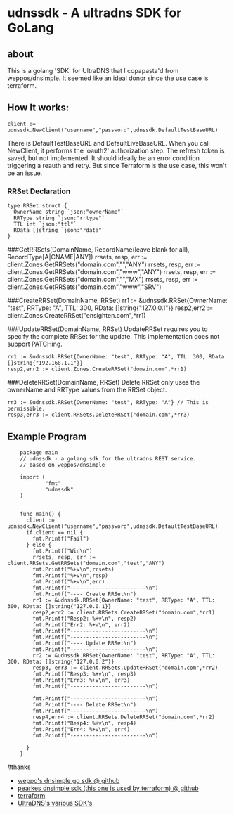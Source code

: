 # udnssdk - A ultradns SDK for GoLang
## about

This is a golang 'SDK' for UltraDNS that I copapasta'd from weppos/dnsimple.
It seemed like an ideal donor since the use case is terraform.

## How It works:
    client := udnssdk.NewClient("username","password",udnssdk.DefaultTestBaseURL)

There is DefaultTestBaseURL and DefaultLiveBaseURL.
When you call NewClient, it performs the 'oauth2' authorization step.
The refresh token is saved, but not implemented.  It should ideally be an error
condition triggering a reauth and retry.  But since Terraform is the use case, this won't be an issue.

### RRSet Declaration

    type RRSet struct {
      OwnerName string `json:"ownerName"`
      RRType string `json:"rrtype"`
      TTL int `json:"ttl"`
      RData []string `json:"rdata"`
    }

###GetRRSets(DomainName, RecordName(leave blank for all), RecordType[A|CNAME|ANY])
      rrsets, resp, err := client.Zones.GetRRSets("domain.com","","ANY")
      rrsets, resp, err := client.Zones.GetRRSets("domain.com","www","ANY")
      rrsets, resp, err := client.Zones.GetRRSets("domain.com","","MX")
      rrsets, resp, err := client.Zones.GetRRSets("domain.com","www","SRV")




###CreateRRSet(DomainName, RRSet)
      rr1 := &udnssdk.RRSet{OwnerName: "test", RRType: "A", TTL: 300, RData: []string{"127.0.0.1"}}
      resp2,err2 := client.Zones.CreateRRSet("ensighten.com",*rr1)

###UpdateRRSet(DomainName, RRSet)
UpdateRRSet requires you to specify the complete RRSet for the update.  This implementation does not support PATCHing.

    rr1 := &udnssdk.RRSet{OwnerName: "test", RRType: "A", TTL: 300, RData: []string{"192.168.1.1"}}
    resp2,err2 := client.Zones.CreateRRSet("domain.com",*rr1)

###DeleteRRSet(DomainName, RRSet)
Delete RRSet only uses the ownerName and RRType values from the RRSet object.

    rr3 := &udnssdk.RRSet{OwnerName: "test", RRType: "A"} // This is permissible.
    resp3,err3 := client.RRSets.DeleteRRSet("domain.com",*rr3)

## Example Program

        package main
        // udnssdk - a golang sdk for the ultradns REST service.
        // based on weppos/dnsimple

        import (
                "fmt"
                "udnssdk"
        )


        func main() {
          client := udnssdk.NewClient("username","password",udnssdk.DefaultTestBaseURL)
          if client == nil {
            fmt.Printf("Fail")
          } else {
            fmt.Printf("Win\n")
            rrsets, resp, err := client.RRSets.GetRRSets("domain.com","test","ANY")
            fmt.Printf("%+v\n",rrsets)
            fmt.Printf("%+v\n",resp)
            fmt.Printf("%+v\n",err)
            fmt.Printf("------------------------\n")
            fmt.Printf("---- Create RRSet\n")
            rr1 := &udnssdk.RRSet{OwnerName: "test", RRType: "A", TTL: 300, RData: []string{"127.0.0.1}}
            resp2,err2 := client.RRSets.CreateRRSet("domain.com",*rr1)
            fmt.Printf("Resp2: %+v\n", resp2)
            fmt.Printf("Err2: %+v\n", err2)
            fmt.Printf("------------------------\n")
            fmt.Printf("------------------------\n")
            fmt.Printf("---- Update RRSet\n")
            fmt.Printf("------------------------\n")
            rr2 := &udnssdk.RRSet{OwnerName: "test", RRType: "A", TTL: 300, RData: []string{"127.0.0.2"}}
            resp3, err3 := client.RRSets.UpdateRRSet("domain.com",*rr2)
            fmt.Printf("Resp3: %+v\n", resp3)
            fmt.Printf("Err3: %+v\n", err3)
            fmt.Printf("------------------------\n")

            fmt.Printf("------------------------\n")
            fmt.Printf("---- Delete RRSet\n")
            fmt.Printf("------------------------\n")
            resp4,err4 := client.RRSets.DeleteRRSet("domain.com",*rr2)
            fmt.Printf("Resp4: %+v\n", resp4)
            fmt.Printf("Err4: %+v\n", err4)
            fmt.Printf("------------------------\n")

          }
        }


#thanks
* [weppo's dnsimple go sdk @ github](https://github.com/weppos/go-dnsimple)
* [pearkes dnsimple sdk (this one is used by terraform) @ github](https://github.com/pearkes/dnsimple)
* [terraform](http://terraform.io)
* [UltraDNS's various SDK's](https://github.com/ultradns)
